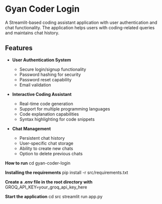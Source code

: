 # Gyan Coder Login

A Streamlit-based coding assistant application with user authentication and chat functionality. The application helps users with coding-related queries and maintains chat history.

## Features

- **User Authentication System**
  - Secure login/signup functionality
  - Password hashing for security
  - Password reset capability
  - Email validation

- **Interactive Coding Assistant**
  - Real-time code generation
  - Support for multiple programming languages
  - Code explanation capabilities
  - Syntax highlighting for code snippets

- **Chat Management**
  - Persistent chat history
  - User-specific chat storage
  - Ability to create new chats
  - Option to delete previous chats


 **How to run**
cd gyan-coder-login

**Installing the requirements**
pip install -r src/requirements.txt

**Create a .env file in the root directory with**
GROQ_API_KEY=your_groq_api_key_here

**Start the application**
cd src
streamlit run app.py
